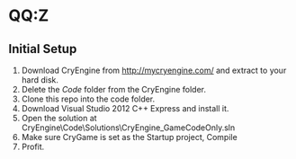 QQ:Z
====

## Initial Setup

1. Download CryEngine from http://mycryengine.com/ and extract to your hard disk.
2. Delete the *Code* folder from the CryEngine folder.
3. Clone this repo into the code folder. 
4. Download Visual Studio 2012 C++ Express and install it.
5. Open the solution at CryEngine\Code\Solutions\CryEngine_GameCodeOnly.sln
6. Make sure CryGame is set as the Startup project, Compile
7. Profit.
